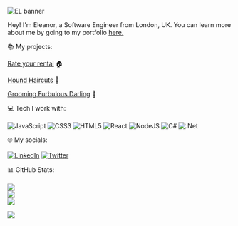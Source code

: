 ![EL banner](https://user-images.githubusercontent.com/90465357/198888485-21c1056a-9d13-4097-9e8b-f591a81e0d16.png)

Hey! I'm Eleanor, a Software Engineer from London, UK. You can learn more about me by going to my portfolio <a href="https://eleanorlatus.netlify.app">here.</a>


:books: My projects:<br>

<a href="https://rateyourrental.cyclic.app">Rate your rental</a> 🏠

<a href="https://houndhaircuts.netlify.app">Hound Haircuts</a> :dog:

<a href="https://groomingfurbulousdarling.co.uk">Grooming Furbulous Darling</a> 🐩


💻 Tech I work with:<br><br>
 ![JavaScript](https://img.shields.io/badge/javascript-%23323330.svg?style=flat&logo=javascript&logoColor=%23F7DF1E) ![CSS3](https://img.shields.io/badge/css3-%231572B6.svg?style=flat&logo=css3&logoColor=white) ![HTML5](https://img.shields.io/badge/html5-%23E34F26.svg?style=flat&logo=html5&logoColor=white) ![React](https://img.shields.io/badge/react-%2320232a.svg?style=flat&logo=react&logoColor=%2361DAFB) ![NodeJS](https://img.shields.io/badge/node.js-6DA55F?style=flat&logo=node.js&logoColor=white) ![C#](https://img.shields.io/badge/c%23-%23239120.svg?style=flat&logo=c-sharp&logoColor=white) ![.Net](https://img.shields.io/badge/.NET-5C2D91?style=flat&logo=.net&logoColor=white)

🌐 My socials:<br><br>
[![LinkedIn](https://img.shields.io/badge/LinkedIn-%230077B5.svg?logo=linkedin&logoColor=white)](https://linkedin.com/in/eleanorlatus) [![Twitter](https://img.shields.io/badge/Twitter-%231DA1F2.svg?logo=Twitter&logoColor=white)](https://twitter.com/eleanorlatus) 

📊 GitHub Stats:<br><br>
![](https://github-readme-stats-eta-beige.vercel.app/api?username=eleanorlatus&title_color=DC8E9E&text_color=000000&hide_border=true&include_all_commits=false&count_private=false)<br/>
![](https://github-readme-streak-stats.herokuapp.com/?user=eleanorlatus&title_color=DC8E9E&hide_border=true)<br/>
![](https://github-readme-stats-eta-beige.vercel.app/api/top-langs/?username=eleanorlatus&title_color=DC8E9E&text_color=000000&hide_border=true&include_all_commits=false&count_private=false&layout=compact)

[![](https://visitcount.itsvg.in/api?id=eleanorlatus&icon=0&color=10)](https://visitcount.itsvg.in)

<!-- Proudly created with GPRM ( https://gprm.itsvg.in ) -->
